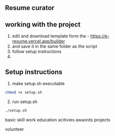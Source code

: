## Resume curator

## working with the project
1. edit and download template form the - https://e-resume.vercel.app/builder
2. and save it in the same folder as the script
3. follow setup instructions 
4. 

## Setup instructions
1. make setup.sh executable
```bash
chmod +x setup.sh
```
2. run setup.sh
```bash
./setup.sh
```



<!-- useful field from resume template  -->
basic 
skill 
work
education
acitivies
awaords
projects

<!-- useles -->
volunteer
